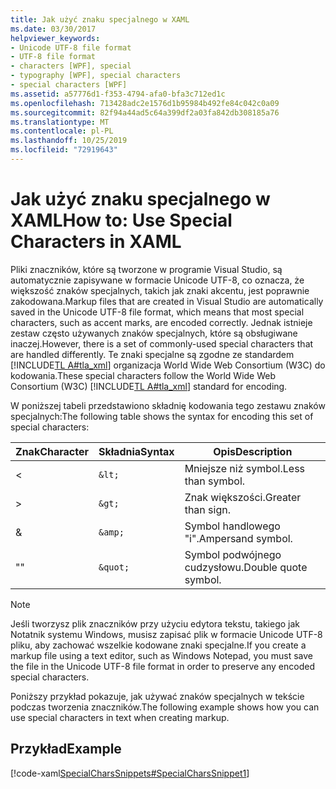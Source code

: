 ```yaml
---
title: Jak użyć znaku specjalnego w XAML
ms.date: 03/30/2017
helpviewer_keywords:
- Unicode UTF-8 file format
- UTF-8 file format
- characters [WPF], special
- typography [WPF], special characters
- special characters [WPF]
ms.assetid: a57776d1-f353-4794-afa0-bfa3c712ed1c
ms.openlocfilehash: 713428adc2e1576d1b95984b492fe84c042c0a09
ms.sourcegitcommit: 82f94a44ad5c64a399df2a03fa842db308185a76
ms.translationtype: MT
ms.contentlocale: pl-PL
ms.lasthandoff: 10/25/2019
ms.locfileid: "72919643"
---
```

# <a name="how-to-use-special-characters-in-xaml"></a><span data-ttu-id="b0aa9-102">Jak użyć znaku specjalnego w XAML</span><span class="sxs-lookup"><span data-stu-id="b0aa9-102">How to: Use Special Characters in XAML</span></span>
<span data-ttu-id="b0aa9-103">Pliki znaczników, które są tworzone w programie Visual Studio, są automatycznie zapisywane w formacie Unicode UTF-8, co oznacza, że większość znaków specjalnych, takich jak znaki akcentu, jest poprawnie zakodowana.</span><span class="sxs-lookup"><span data-stu-id="b0aa9-103">Markup files that are created in Visual Studio are automatically saved in the Unicode UTF-8 file format, which means that most special characters, such as accent marks, are encoded correctly.</span></span> <span data-ttu-id="b0aa9-104">Jednak istnieje zestaw często używanych znaków specjalnych, które są obsługiwane inaczej.</span><span class="sxs-lookup"><span data-stu-id="b0aa9-104">However, there is a set of commonly-used special characters that are handled differently.</span></span> <span data-ttu-id="b0aa9-105">Te znaki specjalne są zgodne ze standardem [!INCLUDE[TL A#tla_xml](../../../../includes/tlasharptla-xml-md.md)] organizacja World Wide Web Consortium (W3C) do kodowania.</span><span class="sxs-lookup"><span data-stu-id="b0aa9-105">These special characters follow the World Wide Web Consortium (W3C) [!INCLUDE[TL A#tla_xml](../../../../includes/tlasharptla-xml-md.md)] standard for encoding.</span></span>  
  
 <span data-ttu-id="b0aa9-106">W poniższej tabeli przedstawiono składnię kodowania tego zestawu znaków specjalnych:</span><span class="sxs-lookup"><span data-stu-id="b0aa9-106">The following table shows the syntax for encoding this set of special characters:</span></span>  
  
|<span data-ttu-id="b0aa9-107">Znak</span><span class="sxs-lookup"><span data-stu-id="b0aa9-107">Character</span></span>|<span data-ttu-id="b0aa9-108">Składnia</span><span class="sxs-lookup"><span data-stu-id="b0aa9-108">Syntax</span></span>|<span data-ttu-id="b0aa9-109">Opis</span><span class="sxs-lookup"><span data-stu-id="b0aa9-109">Description</span></span>|  
|---------------|------------|-----------------|  
|<|`&lt;`|<span data-ttu-id="b0aa9-110">Mniejsze niż symbol.</span><span class="sxs-lookup"><span data-stu-id="b0aa9-110">Less than symbol.</span></span>|  
|>|`&gt;`|<span data-ttu-id="b0aa9-111">Znak większości.</span><span class="sxs-lookup"><span data-stu-id="b0aa9-111">Greater than sign.</span></span>|  
|&|`&amp;`|<span data-ttu-id="b0aa9-112">Symbol handlowego "i".</span><span class="sxs-lookup"><span data-stu-id="b0aa9-112">Ampersand symbol.</span></span>|  
|<span data-ttu-id="b0aa9-113">"</span><span class="sxs-lookup"><span data-stu-id="b0aa9-113">"</span></span>|`&quot;`|<span data-ttu-id="b0aa9-114">Symbol podwójnego cudzysłowu.</span><span class="sxs-lookup"><span data-stu-id="b0aa9-114">Double quote symbol.</span></span>|  
  
> [!NOTE]
> <span data-ttu-id="b0aa9-115">Jeśli tworzysz plik znaczników przy użyciu edytora tekstu, takiego jak Notatnik systemu Windows, musisz zapisać plik w formacie Unicode UTF-8 pliku, aby zachować wszelkie kodowane znaki specjalne.</span><span class="sxs-lookup"><span data-stu-id="b0aa9-115">If you create a markup file using a text editor, such as Windows Notepad, you must save the file in the Unicode UTF-8 file format in order to preserve any encoded special characters.</span></span>  
  
 <span data-ttu-id="b0aa9-116">Poniższy przykład pokazuje, jak używać znaków specjalnych w tekście podczas tworzenia znaczników.</span><span class="sxs-lookup"><span data-stu-id="b0aa9-116">The following example shows how you can use special characters in text when creating markup.</span></span>  
  
## <a name="example"></a><span data-ttu-id="b0aa9-117">Przykład</span><span class="sxs-lookup"><span data-stu-id="b0aa9-117">Example</span></span>  
 [!code-xaml[SpecialCharsSnippets#SpecialCharsSnippet1](~/samples/snippets/csharp/VS_Snippets_Wpf/SpecialCharsSnippets/CS/Window1.xaml#specialcharssnippet1)]
